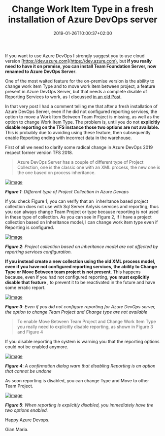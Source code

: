 ﻿---
title: "Change Work Item Type in a fresh installation of Azure DevOps server"
description: ""
date: 2019-01-26T10:00:37+02:00
draft: false
tags: [Azure Devops,Tfs]
categories: [Azure DevOps]
---
If you want to use Azure DevOps I strongly suggest you to use cloud version [https://dev.azure.com](https://dev.azure.com), but  **if you really need to have it on premise, you can install Team Foundation Server, now renamed to Azure DevOps Server**.

One of the most waited feature for the on-premise version is the ability to change work item Type and to move work item between project, a feature present in Azure DevOps Server, but that needs a complete disable of Reporting Services to work, as I discussed [in an old Post](http://www.codewrecks.com/blog/index.php/2018/12/16/tfs-2019-change-work-item-type-and-move-between-team-project/).

In that very post I had a comment telling me that after a fresh installation of Azure DevOps Server, even if he did not configured reporting services, the option to move a Work Item Between Team Project is missing, as well as the option to change Work Item Type. The problem is, until you do not  **explicitly disable reporting on the TFS instance those two options are not available.** This is probably due to avoiding using these feature, then subsequently enable Reporting ending with incorrect data in the warehouse.

First of all we need to clarify some radical change in Azure DevOps 2019 respect former version TFS 2018.

> Azure DevOps Server has a couple of different type of Project Collection, one is the classic one with an XML process, the new one is the one based on process inheritance.

[![image](https://www.codewrecks.com/blog/wp-content/uploads/2019/01/image_thumb-13.png "image")](https://www.codewrecks.com/blog/wp-content/uploads/2019/01/image-13.png)

 ***Figure 1***: *Different type of Project Collection in Azure Devops*

If you check Figure 1, you can verify that an  inheritance based project collection does not use with Sql Server Anlysis services and reporting; thus you can always change Team Project or type because reporting is not used in these type of collection. As you can see in Figure 2, if I have a project collection based on Inheritance model, I can change work item type even if Reporting is configured.

[![image](https://www.codewrecks.com/blog/wp-content/uploads/2019/01/image_thumb-14.png "image")](https://www.codewrecks.com/blog/wp-content/uploads/2019/01/image-14.png)

 ***Figure 2***: *Project collection based on inheritance model are not affected by reporting services configuration.*

 **If you instead create a new collection using the old XML process model, even if you have not configured reporting services, the ability to Change Type or Move Between team project is not present.** This happens because, even if you had not configured reporting,  **you must explicitly disable that feature** , to prevent it to be reactivated in the future and have some erratic report.

[![image](https://www.codewrecks.com/blog/wp-content/uploads/2019/01/image_thumb-15.png "image")](https://www.codewrecks.com/blog/wp-content/uploads/2019/01/image-15.png)

 ***Figure 3***: *Even if you did not configure reporting for Azure DevOps server, the option to change Team Project and Change type are not available*

> To enable Move Between Team Project and Change Work Item Type you really need to explicitly disable reporting, as shown in Figure 3 and Figure 4

If you disable reporting the system is warning you that the reporting options could not be enabled anymore.

[![image](https://www.codewrecks.com/blog/wp-content/uploads/2019/01/image_thumb-16.png "image")](https://www.codewrecks.com/blog/wp-content/uploads/2019/01/image-16.png)

 ***Figure 4***: *A confirmation dialog warn that disabling Reporting is an option that cannot be undone*

As soon reporting is disabled, you can change Type and Move to other Team Project.

[![image](https://www.codewrecks.com/blog/wp-content/uploads/2019/01/image_thumb-17.png "image")](https://www.codewrecks.com/blog/wp-content/uploads/2019/01/image-17.png)

 ***Figure 5***: *When reporting is explicitly disabled, you immediately have the two options enabled.*

Happy Azure Devops.

Gian Maria.
